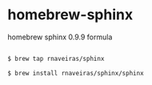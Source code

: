 homebrew-sphinx
===============

homebrew sphinx 0.9.9 formula

```bash 

$ brew tap rnaveiras/sphinx 

$ brew install rnaveiras/sphinx/sphinx

```
